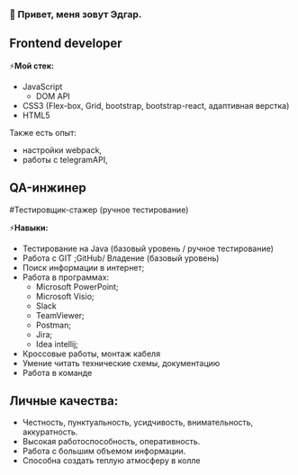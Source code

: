 ### 👋 Привет, меня зовут Эдгар. 
## Frontend developer
⚡**Мой стек:**
- JavaScript
  - DOM API
- CSS3 (Flex-box, Grid, bootstrap, bootstrap-react, адаптивная верстка)
- HTML5

Также есть опыт:
- настройки webpack,
- работы с telegramAPI,

## QA-инжинер
  #Тестировщик-стажер (ручное тестирование)

 ⚡**Навыки:**
- Тестирование на Java (базовый уровень / ручное тестирование)
- Работа с GIT ;GitHub/ Владение (базовый уровень)
- Поиск информации в интернет;
- Работа в программах:
  - Microsoft PowerPoint; 
  - Microsoft Visio;
  - Slack
  - TeamViewer;
  - Postman;
  - Jira;
  - Idea intellij;
- Кроссовые работы, монтаж кабеля
- Умение читать технические схемы, документацию
- Работа в команде 

## Личные качества:
- Честность, пунктуальность, усидчивость, внимательность, аккуратность.
-  Высокая работоспособность, оперативность. 
-  Работа с большим объемом информации.
-  Способна создать теплую атмосферу в колле


